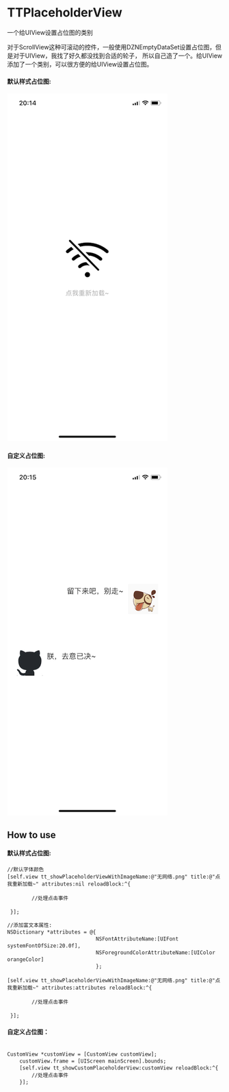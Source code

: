 # TTPlaceholderView

一个给UIView设置占位图的类别

对于ScrollView这种可滚动的控件，一般使用DZNEmptyDataSet设置占位图，但是对于UIView，我找了好久都没找到合适的轮子，
所以自己造了一个。给UIView添加了一个类别，可以很方便的给UIView设置占位图。

#### 默认样式占位图:

![](https://github.com/Chouee/TTPlaceholderView/blob/master/screenshot1.png)

#### 自定义占位图:

![](https://github.com/Chouee/TTPlaceholderView/blob/master/screenshot2.png)

## How to use

#### 默认样式占位图:


```
//默认字体颜色
[self.view tt_showPlaceholderViewWithImageName:@"无网络.png" title:@"点我重新加载~" attributes:nil reloadBlock:^{
        
        //处理点击事件
        
 }];
```


```
//添加富文本属性:
NSDictionary *attributes = @{
                             NSFontAttributeName:[UIFont systemFontOfSize:20.0f],
                             NSForegroundColorAttributeName:[UIColor orangeColor]
                             };
    
[self.view tt_showPlaceholderViewWithImageName:@"无网络.png" title:@"点我重新加载~" attributes:attributes reloadBlock:^{
        
        //处理点击事件
        
 }];
```

#### 自定义占位图：

```

CustomView *customView = [CustomView customView];
    customView.frame = [UIScreen mainScreen].bounds;
    [self.view tt_showCustomPlaceholderView:customView reloadBlock:^{
        //处理点击事件
    }];
```

